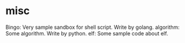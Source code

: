 # misc
Bingo: Very sample sandbox for shell script. Write by golang.
algorithm: Some algorithm. Write by python.
elf: Some sample code about elf.
